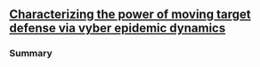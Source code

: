 ## [Characterizing the power of moving target defense via vyber epidemic dynamics](http://dl.acm.org/citation.cfm?id=2600180)

### Summary
